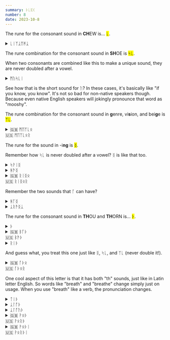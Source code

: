 ```yaml
---
summary: ᚦᚳᛝᚷ
number: 8
date: 2023-10-8
---
```


The rune for the consonant sound in <strong>CH</strong>EW is... <mark>ᚳ</mark>.

<details>
    <summary>ᚳᛁᛉᛣᛖᛡᛣ</summary>
    <p>cheesecake</p>
</details>

The rune combination for the consonant sound in <strong>SH</strong>OE is <mark>ᛋᚳ</mark>.

When two consonants are combined like this to make a unique sound, they are never doubled after a vowel.

<details>
    <summary>ᛗᚢᛋᚳᛁ</summary>
    <p>mushy</p>
</details>

See how that is the short sound for ᚢ? In these cases, it's basically like "if you know, you know". It's not so bad for non-native speakers though. Because even native English speakers will jokingly pronounce that word as "mooshy".

The rune combination for the consonant sound in <strong>g</strong>enre, vi<strong>s</strong>ion, and bei<strong>g</strong>e  is <mark>ᛉᚳ</mark>.

<details>
    <summary>🇬🇧 ᛗᛖᛉᚳᛟ<br>🇺🇸 ᛗᛖᛉᚳᛟᚱ</summary>
    <p>measure</p>
</details>

The rune for the sound in -i<strong>ng</strong> is <mark>ᛝ</mark>.

Remember how ᛋᚳ is never doubled after a vowel? ᛝ is like that too.

<details>
    <summary>ᛋᚹᛁᛝ</summary>
    <p>swing</p>
</details>

<details>
    <summary>ᚻᚫᛝ</summary>
    <p>hang</p>
</details>

<details>
    <summary>🇬🇧 ᚱᛁᛝᛟ<br>🇺🇸 ᚱᛁᛝᛟᚱ</summary>
    <p>ringer</p>
</details>

Remember the two sounds that ᚪ can have?

<details>
    <summary>ᚻᚪᛝ</summary>
    <p>hung</p>
</details>

<details>
    <summary>ᛣᚱᚫᛝᛣ</summary>
    <p>crank</p>
</details>

The rune for the consonant sound in <strong>TH</strong>OU and <strong>TH</strong>ORN is... <mark>ᚦ</mark>.

<details>
    <summary>ᚦ</summary>
    <p>the</p>
</details>

<details>
    <summary>🇬🇧 ᛒᚪᚦ<br>🇺🇸 ᛒᚫᚦ</summary>
    <p>bath</p>
</details>

<details>
    <summary>ᚱᛁᚦ</summary>
    <p>wreath</p>
</details>

And guess what, you treat this one just like ᛝ, ᛋᚳ, and ᛉᚳ (never double it!).

<details>
    <summary>🇬🇧 ᚪᚦᛟ<br>🇺🇸 ᚪᚦᛟᚱ</summary>
    <p>other</p>
</details>

One cool aspect of this letter is that it has both "th" sounds, just like in Latin letter English. So words like "breath" and "breathe" change simply just on usage. When you use "breath" like a verb, the pronunciation changes.

<details>
    <summary>ᛏᛁᚦ</summary>
    <p>teeth / teethe</p>
</details>

<details>
    <summary>ᛣᛚᚩᚦ</summary>
    <p>cloth</p>
</details>

<details>
    <summary>ᛣᛚᚩᚢᚦ</summary>
    <p>clothe</p>
</details>

<details>
    <summary>🇬🇧 ᚹᛟᚦ<br>🇺🇸 ᚹᛟᚱᚦ</summary>
    <p>worth</p>
</details>

<details>
    <summary>🇬🇧 ᚹᛟᚦᛁ<br>🇺🇸 ᚹᛟᚱᚦᛁ</summary>
    <p>worthy</p>
</details>
